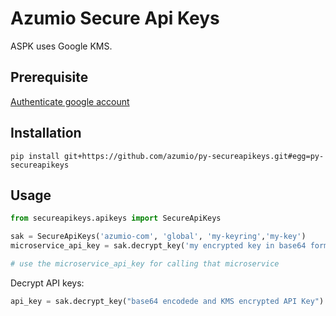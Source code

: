 # Azumio Secure Api Keys

ASPK uses Google KMS.

## Prerequisite

[Authenticate google account](https://cloud.google.com/docs/authentication/production)

## Installation

```
pip install git+https://github.com/azumio/py-secureapikeys.git#egg=py-secureapikeys
```

## Usage

```python
from secureapikeys.apikeys import SecureApiKeys

sak = SecureApiKeys('azumio-com', 'global', 'my-keyring','my-key')
microservice_api_key = sak.decrypt_key('my encrypted key in base64 format')

# use the microservice_api_key for calling that microservice
```

Decrypt API keys:

```python
api_key = sak.decrypt_key("base64 encodede and KMS encrypted API Key")
```
